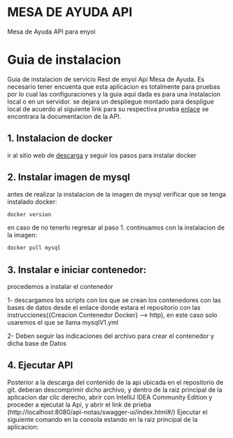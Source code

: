 # MESA DE AYUDA API
Mesa de Ayuda API para enyoi

# Guia de instalacion
Guia de instalacion de servicio Rest de enyoi Api Mesa de Ayuda. Es necesario tener encuenta que esta aplicacion es totalmente para pruebas por lo cual las configuraciones y la guia aqui dada es para una instalacion local o en un servidor. se dejara un despliegue montado para despligue local de acuerdo al siguiente link para su respectiva prueba [enlace](http://localhost:8080/api-notas/swagger-ui/index.html#/) se encontrara la documentacion de la API.

## 1. Instalacion de docker
ir al sitio web de [descarga](https://www.docker.com/get-started) y seguir los pasos para instalar docker


## 2. Instalar imagen de mysql
antes de realizar la instalacion de la imagen de mysql verificar que se tenga instalado docker:
```bash
docker version
```
en caso de no tenerlo regresar al paso 1. 
continuamos con la instalacion de la imagen:
```bash
docker pull mysql
```

## 3. Instalar e iniciar contenedor: 
procedemos a instalar el contenedor

  1- descargamos los scripts con los que se crean los contenedores con las bases de datos desde el enlace donde estara el repositorio con las instrucciones({Creacion Contenedor Docker} --> http), en    este caso solo usaremos el que se llama mysqlV1.yml
  
  2- Deben seguir las indicaciones del archivo para crear el contenedor y dicha base de Datos

## 4. Ejecutar API
Posterior a la descarga del contenido de la api ubicada en el repositorio de git. deberan descomprimir dicho archivo, y dentro de la raiz principal de la aplicacion dar clic derecho, abrir con IntelliJ IDEA Community Edition y proceder a ejecutat la Api, y abrir el link de prieba (http://localhost:8080/api-notas/swagger-ui/index.html#/)
Ejecutar el siguiente comando en la consola estando en la raiz principal de la aplicacion:
```



